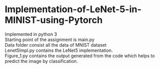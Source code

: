 # Implementation-of-LeNet-5-in-MINIST-using-Pytorch


Implemented in python 3<br>
Starting point of the assignment is main.py<br>
Data folder consist all the data of MNIST dataset<br>
Lenet5Impl.py contains the LeNet5 implementation.<br>
Figure_1.py contains the output generated from the code which helps to predict the image by classification.<br>
